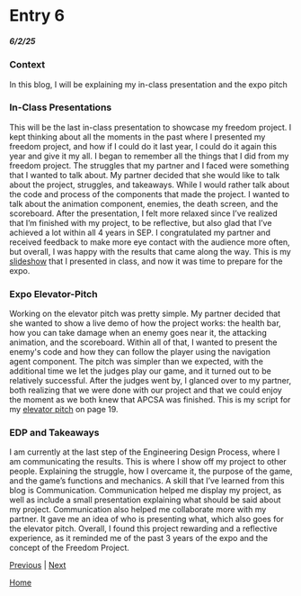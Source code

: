 # Entry 6
##### 6/2/25

### Context
In this blog, I will be explaining my in-class presentation and the expo pitch

### In-Class Presentations
This will be the last in-class presentation to showcase my freedom project. I kept thinking about all the moments in the past where I presented my freedom project, and how if I could do it last year, I could do it again this year and give it my all. I began to remember all the things that I did from my freedom project. The struggles that my partner and I faced were something that I wanted to talk about. My partner decided that she would like to talk about the project, struggles, and takeaways. While I would rather talk about the code and process of the components that made the project. I wanted to talk about the animation component, enemies, the death screen, and the scoreboard. After the presentation, I felt more relaxed since I’ve realized that I’m finished with my project, to be reflective, but also glad that I’ve achieved a lot within all 4 years in SEP. I congratulated my partner and received feedback to make more eye contact with the audience more often, but overall, I was happy with the results that came along the way. This is my [slideshow](https://docs.google.com/presentation/d/1jl_BJqS9FOQr_QXS4s4OSuVKG_-N49fPfOmiAvXQs3U/edit?slide=id.p#slide=id.p) that I presented in class, and now it was time to prepare for the expo. 

### Expo Elevator-Pitch
Working on the elevator pitch was pretty simple. My partner decided that she wanted to show a live demo of how the project works: the health bar, how you can take damage when an enemy goes near it, the attacking animation, and the scoreboard. Within all of that, I wanted to present the enemy's code and how they can follow the player using the navigation agent component. The pitch was simpler than we expected, with the additional time we let the judges play our game, and it turned out to be relatively successful. After the judges went by, I glanced over to my partner, both realizing that we were done with our project and that we could enjoy the moment as we both knew that APCSA was finished. This is my script for my [elevator pitch](https://docs.google.com/document/d/1LQom_CwkakjxmgKW1A9g7RAu16lBKunOFo120D12BEw/edit?tab=t.0) on page 19.

### EDP and Takeaways
I am currently at the last step of the Engineering Design Process, where I am communicating the results. This is where I show off my project to other people. Explaining the struggle, how I overcame it, the purpose of the game, and the game’s functions and mechanics. A skill that I’ve learned from this blog is Communication. Communication helped me display my project, as well as include a small presentation explaining what should be said about my project. Communication also helped me collaborate more with my partner. It gave me an idea of who is presenting what, which also goes for the elevator pitch. Overall, I found this project rewarding and a reflective experience, as it reminded me of the past 3 years of the expo and the concept of the Freedom Project.  

[Previous](entry05.md) | [Next](entry07.md)

[Home](../README.md)


